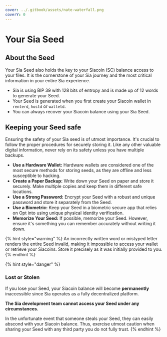```yaml
---
cover: ../.gitbook/assets/nate-waterfall.png
coverY: 0
---
```


# Your Sia Seed

## About the Seed

Your Sia Seed also holds the key to your Siacoin (SC) balance access to your files. It is the cornerstone of your Sia journey and the most critical information in your entire Sia experience.

* Sia is using BIP 39 with 128 bits of entropy and is made up of 12 words to generate your Seed.&#x20;
* Your Seed is generated when you first create your Siacoin wallet in `renterd`, `hostd` or `walletd`.
* You can always recover your Siacoin balance using your Sia Seed.

## Keeping your Seed safe

Ensuring the safety of your Sia seed is of utmost importance. It's crucial to follow the proper procedures for securely storing it. Like any other valuable digital information, never rely on its safety unless you have multiple backups.

* **Use a Hardware Wallet:** Hardware wallets are considered one of the most secure methods for storing seeds, as they are offline and less susceptible to hacking.
* **Create a Paper Backup:** Write down your Seed on paper and store it securely. Make multiple copies and keep them in different safe locations.
* **Use a Strong Password:** Encrypt your Seed with a robust and unique password and store it separately from the Seed.
* **Use a Biometric:** Keep your Seed in a biometric secure app that relies on Opt into using unique physical identity verification.
* **Memorize Your Seed:** If possible, memorize your Seed. However, ensure it's something you can remember accurately without writing it down.

{% hint style="warning" %}
An incorrectly written word or mistyped letter renders the entire Seed invalid, making it impossible to access your wallet or retrieve your Siacoins. Store it precisely as it was initially provided to you.
{% endhint %}

{% hint style="danger" %}
### Lost or Stolen

If you lose your Seed, your Siacoin balance will become **permanently** inaccessible since Sia operates as a fully decentralized platform.

**The Sia development team cannot access your Seed under any circumstances.**

In the unfortunate event that someone steals your Seed, they can easily abscond with your Siacoin balance. Thus, exercise utmost caution when sharing your Seed with any third party you do not fully trust.
{% endhint %}
